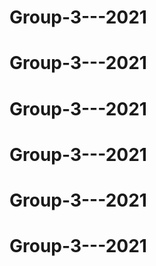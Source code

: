 # Group-3---2021
# Group-3---2021
# Group-3---2021
# Group-3---2021
# Group-3---2021
# Group-3---2021
